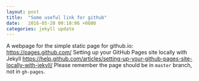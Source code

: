 ```yaml
---
layout: post
title:  "Some useful link for github"
date:   2016-05-20 00:10:06 +0800
categories: jekyll update
---
```

A webpage for the simple static page for github.io: https://pages.github.com/
Setting up your GitHub Pages site locally with Jekyll https://help.github.com/articles/setting-up-your-github-pages-site-locally-with-jekyll/
Please remember the page should be in `master` branch, not in `gh-pages`.


